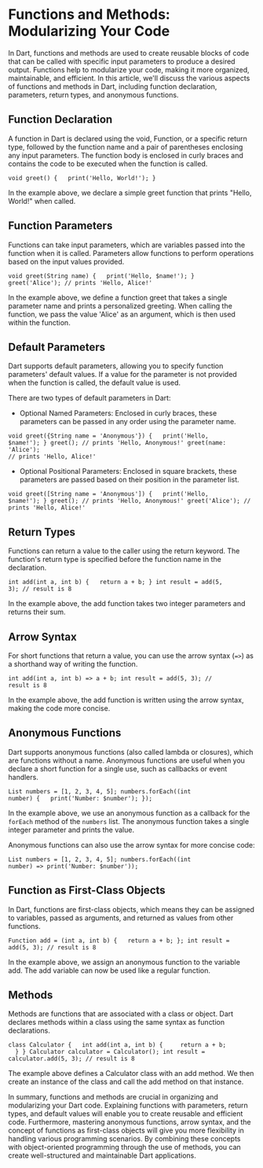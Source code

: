 # Functions and Methods: Modularizing Your Code

In Dart, functions and methods are used to create reusable blocks of code that can be called with specific input parameters to produce a desired output. Functions help to modularize your code, making it more organized, maintainable, and efficient. In this article, we'll discuss the various aspects of functions and methods in Dart, including function declaration, parameters, return types, and anonymous functions.

## Function Declaration

A function in Dart is declared using the void, Function, or a specific return type, followed by the function name and a pair of parentheses enclosing any input parameters. The function body is enclosed in curly braces and contains the code to be executed when the function is called.

<code>void greet() {
  print('Hello, World!');
}</code>

In the example above, we declare a simple greet function that prints "Hello, World!" when called.

## Function Parameters

Functions can take input parameters, which are variables passed into the function when it is called. Parameters allow functions to perform operations based on the input values provided.

<code>void greet(String name) {
  print('Hello, $name!');
}
greet('Alice'); // prints 'Hello, Alice!'</code>

In the example above, we define a function greet that takes a single parameter name and prints a personalized greeting. When calling the function, we pass the value 'Alice' as an argument, which is then used within the function.

## Default Parameters

Dart supports default parameters, allowing you to specify function parameters' default values. If a value for the parameter is not provided when the function is called, the default value is used.

There are two types of default parameters in Dart:

* Optional Named Parameters: Enclosed in curly braces, these parameters can be passed in any order using the parameter name.

<code>void greet({String name = 'Anonymous'}) {
  print('Hello, $name!');
}
greet(); // prints 'Hello, Anonymous!'
greet(name: 'Alice'); // prints 'Hello, Alice!'</code>

* Optional Positional Parameters: Enclosed in square brackets, these parameters are passed based on their position in the parameter list.

<code>void greet([String name = 'Anonymous']) {
  print('Hello, $name!');
}
greet(); // prints 'Hello, Anonymous!'
greet('Alice'); // prints 'Hello, Alice!'</code>

## Return Types

Functions can return a value to the caller using the return keyword. The function's return type is specified before the function name in the declaration.

<code>int add(int a, int b) {
  return a + b;
}
int result = add(5, 3); // result is 8</code>

In the example above, the add function takes two integer parameters and returns their sum.

## Arrow Syntax

For short functions that return a value, you can use the arrow syntax (`=>`) as a shorthand way of writing the function.

<code>int add(int a, int b) => a + b;
int result = add(5, 3); // result is 8</code>

In the example above, the add function is written using the arrow syntax, making the code more concise.

## Anonymous Functions

Dart supports anonymous functions (also called lambda or closures), which are functions without a name. Anonymous functions are useful when you declare a short function for a single use, such as callbacks or event handlers.

<code>List<int> numbers = [1, 2, 3, 4, 5]; 
numbers.forEach((int number) {
  print('Number: \$number'); 
});</code>

In the example above, we use an anonymous function as a callback for the `forEach` method of the `numbers` list. The anonymous function takes a single integer parameter and prints the value. 

Anonymous functions can also use the arrow syntax for more concise code: 

<code>List<int> numbers = [1, 2, 3, 4, 5]; 
numbers.forEach((int number) => print('Number: $number'));</code>

## Function as First-Class Objects

In Dart, functions are first-class objects, which means they can be assigned to variables, passed as arguments, and returned as values from other functions.

<code>Function add = (int a, int b) {
  return a + b;
};
int result = add(5, 3); // result is 8</code>

In the example above, we assign an anonymous function to the variable add. The add variable can now be used like a regular function.

## Methods

Methods are functions that are associated with a class or object. Dart declares methods within a class using the same syntax as function declarations.

<code>class Calculator {
  int add(int a, int b) {
    return a + b;
  }
}
Calculator calculator = Calculator();
int result = calculator.add(5, 3); // result is 8</code>

The example above defines a Calculator class with an add method. We then create an instance of the class and call the add method on that instance.

In summary, functions and methods are crucial in organizing and modularizing your Dart code. Explaining functions with parameters, return types, and default values will enable you to create reusable and efficient code. Furthermore, mastering anonymous functions, arrow syntax, and the concept of functions as first-class objects will give you more flexibility in handling various programming scenarios. By combining these concepts with object-oriented programming through the use of methods, you can create well-structured and maintainable Dart applications.
